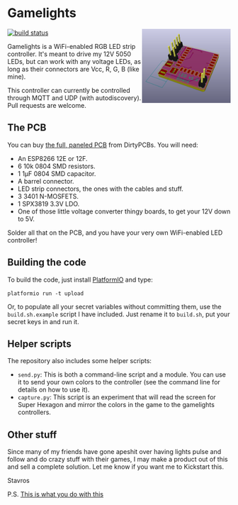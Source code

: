 ﻿Gamelights
==========

<img align="right" src="misc/images/front.png" width="200px" />

[![build
status](https://gitlab.com/skorokithakis/gamelights/badges/master/build.svg)](https://gitlab.com/skorokithakis/gamelights/commits/master)


Gamelights is a WiFi-enabled RGB LED strip controller. It's meant to drive my 12V
5050 LEDs, but can work with any voltage LEDs, as long as their connectors are
Vcc, R, G, B (like mine).

This controller can currently be controlled through MQTT and UDP (with
autodiscovery). Pull requests are welcome.


The PCB
-------

You can buy [the full, paneled
PCB](http://dirtypcbs.com/view.php?share=16892&accesskey=996a11f93e9b6f833112ceedd77168f7)
from DirtyPCBs. You will need:

* An ESP8266 12E or 12F.
* 6 10k 0804 SMD resistors.
* 1 1μF 0804 SMD capacitor.
* A barrel connector.
* LED strip connectors, the ones with the cables and stuff.
* 3 3401 N-MOSFETS.
* 1 SPX3819 3.3V LDO.
* One of those little voltage converter thingy boards, to get your 12V down to
  5V.

Solder all that on the PCB, and you have your very own WiFi-enabled LED
controller!


Building the code
-----------------

To build the code, just install [PlatformIO](http://platformio.org/) and type:

```
platformio run -t upload
```

Or, to populate all your secret variables without committing them, use the
`build.sh.example` script I have included. Just rename it to `build.sh`, put
your secret keys in and run it.


Helper scripts
--------------

The repository also includes some helper scripts:

* `send.py`: This is both a command-line script and a module. You can use it to
  send your own colors to the controller (see the command line for details on
  how to use it).
* `capture.py`: This script is an experiment that will read the screen for Super
  Hexagon and mirror the colors in the game to the gamelights controllers.


Other stuff
-----------

Since many of my friends have gone apeshit over having lights pulse and follow
and do crazy stuff with their games, I may make a product out of this and sell
a complete solution. Let me know if you want me to Kickstart this.

Stavros

P.S. [This is what you do with this](https://www.youtube.com/embed/h-SKXioq_Yg)

